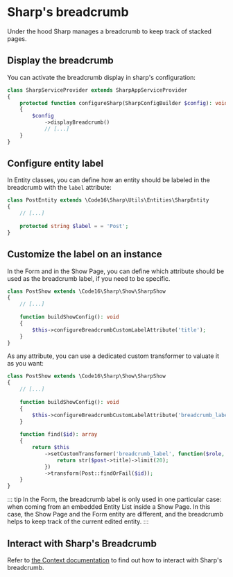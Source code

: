 # Sharp's breadcrumb

Under the hood Sharp manages a breadcrumb to keep track of stacked pages.

## Display the breadcrumb

You can activate the breadcrumb display in sharp's configuration: 

```php
class SharpServiceProvider extends SharpAppServiceProvider
{
    protected function configureSharp(SharpConfigBuilder $config): void
    {
        $config
            ->displayBreadcrumb()
            // [...]
    }
}
```

## Configure entity label

In Entity classes, you can define how an entity should be labeled in the breadcrumb with the `label` attribute:

```php
class PostEntity extends \Code16\Sharp\Utils\Entities\SharpEntity
{
    // [...]
    
    protected string $label = = 'Post';
}
```

## Customize the label on an instance

In the Form and in the Show Page, you can define which attribute should be used as the breadcrumb label, if you need to be specific.

```php
class PostShow extends \Code16\Sharp\Show\SharpShow
{
    // [...]
    
    function buildShowConfig(): void
    {
        $this->configureBreadcrumbCustomLabelAttribute('title');
    }
}
```

As any attribute, you can use a dedicated custom transformer to valuate it as you want:

```php
class PostShow extends \Code16\Sharp\Show\SharpShow
{
    // [...]
    
    function buildShowConfig(): void
    {
        $this->configureBreadcrumbCustomLabelAttribute('breadcrumb_label');
    }
    
    function find($id): array
    {
        return $this
            ->setCustomTransformer('breadcrumb_label', function($role, $post) {
                return str($post->title)->limit(20);
            })
            ->transform(Post::findOrFail($id));
    }
}
```

::: tip
In the Form, the breadcrumb label is only used in one particular case: when coming from an embedded Entity List inside a Show Page. In this case, the Show Page and the Form entity are different, and the breadcrumb helps to keep track of the current edited entity.
:::

## Interact with Sharp's Breadcrumb

Refer to [the Context documentation](context.md) to find out how to interact with Sharp's breadcrumb.